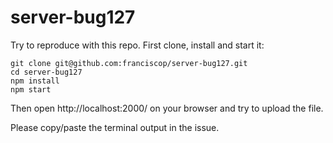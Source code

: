 # server-bug127

Try to reproduce with this repo. First clone, install and start it:

```
git clone git@github.com:franciscop/server-bug127.git
cd server-bug127
npm install
npm start
```

Then open http://localhost:2000/ on your browser and try to upload the file.

Please copy/paste the terminal output in the issue.
